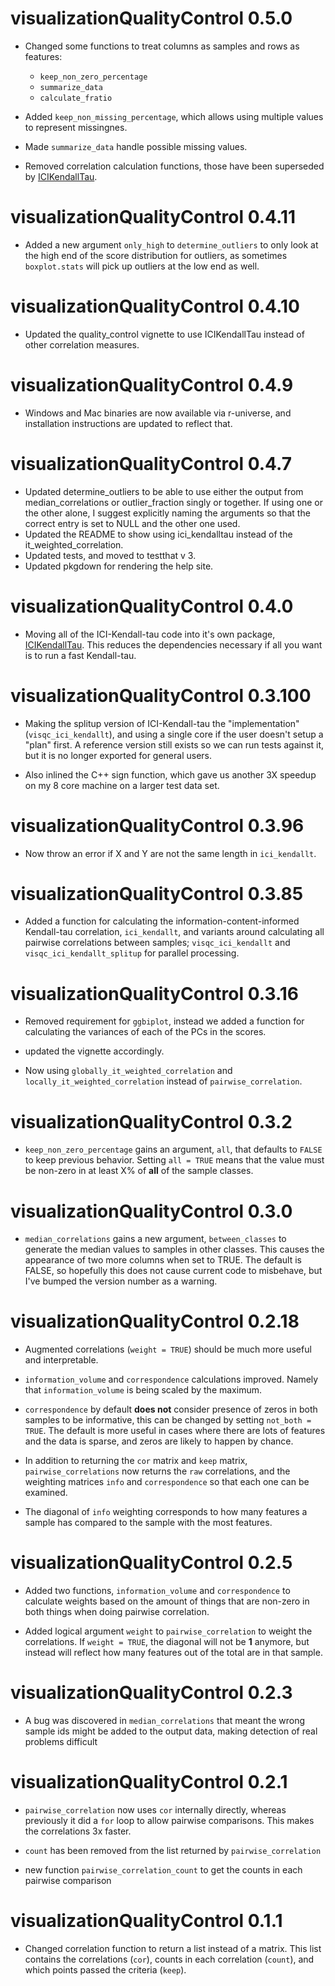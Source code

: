 # visualizationQualityControl 0.5.0

* Changed some functions to treat columns as samples and rows as features:
  * `keep_non_zero_percentage`
  * `summarize_data`
  * `calculate_fratio`
  
* Added `keep_non_missing_percentage`, which allows using multiple values to represent missingnes.
* Made `summarize_data` handle possible missing values.
* Removed correlation calculation functions, those have been superseded by [ICIKendallTau](https://moseleybioinformaticslab.github.io/ICIKendallTau/).

# visualizationQualityControl 0.4.11

* Added a new argument `only_high` to `determine_outliers` to only look at the high end of the score distribution for outliers, as sometimes `boxplot.stats` will pick up outliers at the low end as well.

# visualizationQualityControl 0.4.10

* Updated the quality_control vignette to use ICIKendallTau instead of other correlation measures.

# visualizationQualityControl 0.4.9

* Windows and Mac binaries are now available via r-universe, and installation instructions are updated to reflect that.

# visualizationQualityControl 0.4.7

* Updated determine_outliers to be able to use either the output from median_correlations or outlier_fraction singly or together. 
If using one or the other alone, I suggest explicitly naming the arguments so that the correct entry is set to NULL and the other one used.
* Updated the README to show using ici_kendalltau instead of the it_weighted_correlation.
* Updated tests, and moved to testthat v 3.
* Updated pkgdown for rendering the help site.

# visualizationQualityControl 0.4.0

* Moving all of the ICI-Kendall-tau code into it's own package, [ICIKendallTau](https://moseleybioinformaticslab.github.io/ICIKendallTau). This reduces the dependencies necessary if all you want is to run a fast Kendall-tau.

# visualizationQualityControl 0.3.100

* Making the splitup version of ICI-Kendall-tau the "implementation" (`visqc_ici_kendallt`), and using a single core if the user doesn't setup a "plan" first.
A reference version still exists so we can run tests against it, but it is no longer exported for general users.

* Also inlined the C++ sign function, which gave us another 3X speedup on my 8 core machine on a larger test data set.


# visualizationQualityControl 0.3.96

* Now throw an error if X and Y are not the same length in `ici_kendallt`.

# visualizationQualityControl 0.3.85

* Added a function for calculating the information-content-informed Kendall-tau
correlation, `ici_kendallt`, and variants around calculating all pairwise correlations
between samples; `visqc_ici_kendallt` and `visqc_ici_kendallt_splitup` for parallel processing.

# visualizationQualityControl 0.3.16

* Removed requirement for `ggbiplot`, instead we added a function for calculating
the variances of each of the PCs in the scores.

* updated the vignette accordingly.

* Now using `globally_it_weighted_correlation` and `locally_it_weighted_correlation`
instead of `pairwise_correlation`.

# visualizationQualityControl 0.3.2

* `keep_non_zero_percentage` gains an argument, `all`, that defaults to `FALSE`
to keep previous behavior. Setting `all = TRUE` means that the value must be
non-zero in at least X% of **all** of the sample classes.

# visualizationQualityControl 0.3.0

* `median_correlations` gains a new argument, `between_classes` to generate the
median values to samples in other classes. This causes the appearance of two
more columns when set to TRUE. The default is FALSE, so hopefully this does not
cause current code to misbehave, but I've bumped the version number as a warning.

# visualizationQualityControl 0.2.18

* Augmented correlations (`weight = TRUE`) should be much more useful and interpretable.

* `information_volume` and `correspondence` calculations improved. Namely that
`information_volume` is being scaled by the maximum. 

* `correspondence` by default **does not** consider presence of zeros in both
samples to be informative, this can be changed by setting `not_both = TRUE`. The
default is more useful in cases where there are lots of features and the data is
sparse, and zeros are likely to happen by chance.

* In addition to returning the `cor` matrix and `keep` matrix, `pairwise_correlations`
now returns the `raw` correlations, and the weighting matrices `info` and `correspondence`
so that each one can be examined.

* The diagonal of `info` weighting corresponds to how many features a sample has
compared to the sample with the most features.

# visualizationQualityControl 0.2.5

* Added two functions, `information_volume` and `correspondence` to calculate
weights based on the amount of things that are non-zero in both things when
doing pairwise correlation.

* Added logical argument `weight` to `pairwise_correlation` to weight the correlations. If `weight = TRUE`, the diagonal will not be **1** anymore, but instead will reflect how many features out of the total are in that sample.

# visualizationQualityControl 0.2.3

* A bug was discovered in `median_correlations` that meant the wrong sample ids
might be added to the output data, making detection of real problems difficult

# visualizationQualityControl 0.2.1

* `pairwise_correlation` now uses `cor` internally directly, whereas previously
it did a `for` loop to allow pairwise comparisons. This makes the correlations
3x faster.

* `count` has been removed from the list returned by `pairwise_correlation`

* new function `pairwise_correlation_count` to get the counts in each pairwise
comparison
 
# visualizationQualityControl 0.1.1

* Changed correlation function to return a list instead of a matrix. This
list contains the correlations (`cor`), counts in each correlation (`count`),
and which points passed the criteria (`keep`).
